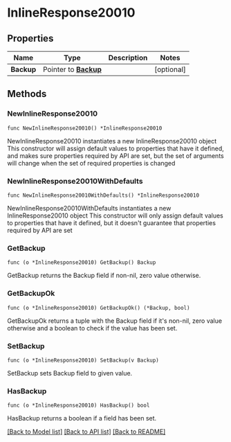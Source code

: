 # InlineResponse20010

## Properties

Name | Type | Description | Notes
------------ | ------------- | ------------- | -------------
**Backup** | Pointer to [**Backup**](backup.md) |  | [optional] 

## Methods

### NewInlineResponse20010

`func NewInlineResponse20010() *InlineResponse20010`

NewInlineResponse20010 instantiates a new InlineResponse20010 object
This constructor will assign default values to properties that have it defined,
and makes sure properties required by API are set, but the set of arguments
will change when the set of required properties is changed

### NewInlineResponse20010WithDefaults

`func NewInlineResponse20010WithDefaults() *InlineResponse20010`

NewInlineResponse20010WithDefaults instantiates a new InlineResponse20010 object
This constructor will only assign default values to properties that have it defined,
but it doesn't guarantee that properties required by API are set

### GetBackup

`func (o *InlineResponse20010) GetBackup() Backup`

GetBackup returns the Backup field if non-nil, zero value otherwise.

### GetBackupOk

`func (o *InlineResponse20010) GetBackupOk() (*Backup, bool)`

GetBackupOk returns a tuple with the Backup field if it's non-nil, zero value otherwise
and a boolean to check if the value has been set.

### SetBackup

`func (o *InlineResponse20010) SetBackup(v Backup)`

SetBackup sets Backup field to given value.

### HasBackup

`func (o *InlineResponse20010) HasBackup() bool`

HasBackup returns a boolean if a field has been set.


[[Back to Model list]](../README.md#documentation-for-models) [[Back to API list]](../README.md#documentation-for-api-endpoints) [[Back to README]](../README.md)


